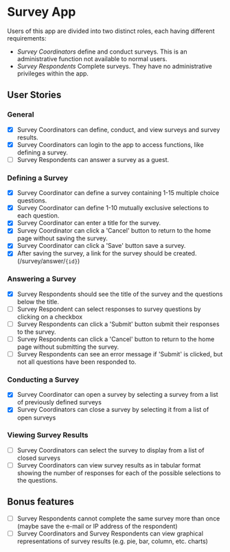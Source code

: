 # Survey App

Users of this app are divided into two distinct roles, each having different
requirements:

-   _Survey Coordinators_ define and conduct surveys. This is an administrative
    function not available to normal users.
-   _Survey Respondents_ Complete surveys. They have no
    administrative privileges within the app.

## User Stories

### General

-   [X] Survey Coordinators can define, conduct, and view surveys and survey results.
-   [X] Survey Coordinators can login to the app to access functions, like defining a survey.
-   [ ] Survey Respondents can answer a survey as a guest.

### Defining a Survey

-   [X] Survey Coordinator can define a survey containing 1-15 multiple choice questions.
-   [X] Survey Coordinator can define 1-10 mutually exclusive selections to each question.
-   [X] Survey Coordinator can enter a title for the survey.
-   [X] Survey Coordinator can click a 'Cancel' button to return to the home page without saving the survey.
-   [X] Survey Coordinator can click a 'Save' button save a survey.
-   [X] After saving the survey, a link for the survey should be created. (/survey/answer/`{id}`)

### Answering a Survey
-   [X] Survey Respondents should see the title of the survey and the questions below the title.
-   [ ] Survey Respondent can select responses to survey questions by clicking on a checkbox
-   [ ] Survey Respondents can click a 'Submit' button submit their responses to the survey.
-   [ ] Survey Respondents can click a 'Cancel' button to return to the home page without submitting the survey.
-   [ ] Survey Respondents can see an error message if 'Submit' is clicked, but not all questions have been responded to.

### Conducting a Survey

-   [X] Survey Coordinator can open a survey by selecting a survey from a list of previously defined surveys
-   [X] Survey Coordinators can close a survey by selecting it from a list of open surveys

### Viewing Survey Results

-   [ ] Survey Coordinators can select the survey to display from a list of closed surveys
-   [ ] Survey Coordinators can view survey results as in tabular format showing the number of responses for each of the possible selections to the questions.

## Bonus features

-   [ ] Survey Respondents cannot complete the same survey more than once (maybe save the e-mail or IP address of the respondent)
-   [ ] Survey Coordinators and Survey Respondents can view graphical representations of survey results (e.g. pie, bar, column, etc. charts)

